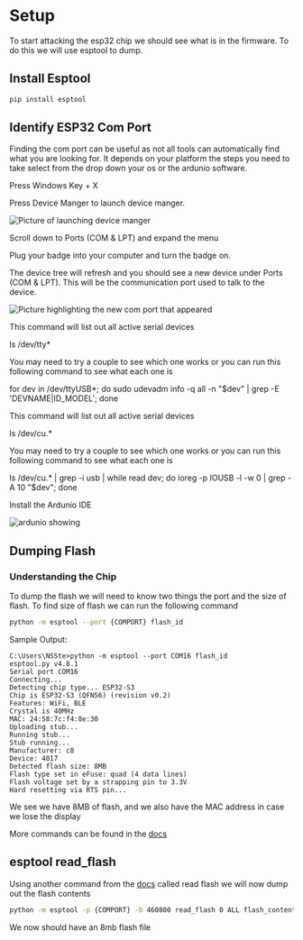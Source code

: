 # Setup

To start attacking the esp32 chip we should see what is in the firmware. To do this we will use esptool to dump.

## Install Esptool

```python
pip install esptool
```

## Identify ESP32 Com Port

Finding the com port can be useful as not all tools can automatically find what you are looking for. It depends on your platform the steps you need to take select from the drop down your os or the ardunio software.

<tabs>
    <tab title="Windows">
        <procedure title="Windows Find Com Port" id="Windows-Find-Com-Port">
            <step>
                <p>Press Windows Key + X</p>
            </step>
            <step>
                <p>Press <shortcut>Device Manger</shortcut> to launch device manger.</p>
                <img src="DeviceMangerLaunch.png" alt="Picture of launching device manger" border-effect="line"/>
            </step>
            <step>
                <p>Scroll down to <shortcut>Ports (COM & LPT)</shortcut> and expand the menu</p>
            </step>
            <step>
                <p>Plug your badge into your computer and turn the badge on.</p>
            </step>
            <step>
                <p>The device tree will refresh and you should see a new device under <shortcut>Ports (COM & LPT)</shortcut>. This will be the communication port used to talk to the device.</p>
                <img src="WINCOMPORT.png" alt="Picture highlighting the new com port that appeared" border-effect="line"/>
            </step>
        </procedure>
    </tab>
    <tab title="Linux">
        <p>This command will list out all active serial devices</p>
        <code-block lang="bash">ls /dev/tty*</code-block>
        <p>You may need to try a couple to see which one works or you can run this following command to see what each one is</p>
        <code-block lang="bash">for dev in /dev/ttyUSB*; do sudo udevadm info -q all -n "$dev" | grep -E 'DEVNAME|ID_MODEL'; done</code-block>
    </tab>
    <tab title="Mac">
       <p>This command will list out all active serial devices</p>
        <code-block lang="bash">ls /dev/cu.*</code-block>
        <p>You may need to try a couple to see which one works or you can run this following command to see what each one is</p>
        <code-block lang="bash">ls /dev/cu.* | grep -i usb | while read dev; do ioreg -p IOUSB -l -w 0 | grep -A 10 "$dev"; done</code-block>
    </tab>
    <tab title="Ardunio IDE">
        <procedure>
            <step>
                <p href="https://www.arduino.cc/en/software">Install the Ardunio IDE</p>
            </step>
            <step>
                <p></p>
                <img src="ardunioportfinder.png" alt="ardunio showing" border-effect="line"/>
            </step>
        </procedure>
    </tab>
</tabs>

## Dumping Flash

### Understanding the Chip

To dump the flash we will need to know two things the port and the size of flash. To find size of flash we can run the following command

```bash
python -m esptool --port {COMPORT} flash_id
```

Sample Output:
```
C:\Users\NSSte>python -m esptool --port COM16 flash_id
esptool.py v4.8.1
Serial port COM16
Connecting...
Detecting chip type... ESP32-S3
Chip is ESP32-S3 (QFN56) (revision v0.2)
Features: WiFi, BLE
Crystal is 40MHz
MAC: 24:58:7c:f4:8e:30
Uploading stub...
Running stub...
Stub running...
Manufacturer: c8
Device: 4017
Detected flash size: 8MB
Flash type set in eFuse: quad (4 data lines)
Flash voltage set by a strapping pin to 3.3V
Hard resetting via RTS pin...
```

We see we have 8MB of flash, and we also have the MAC address in case we lose the display

More commands can be found in the [docs](https://docs.espressif.com/projects/esptool/en/latest/esp32s3/esptool/basic-commands.html#read-flash-contents-read-flash)

## esptool read_flash

Using another command from the [docs](https://docs.espressif.com/projects/esptool/en/latest/esp32s3/esptool/basic-commands.html#read-flash-contents-read-flash) called read flash we will now dump out the flash contents

```bash
python -m esptool -p {COMPORT} -b 460800 read_flash 0 ALL flash_contents.bin
```

We now should have an 8mb flash file
